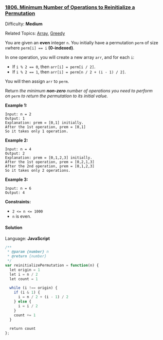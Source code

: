 ### [1806\. Minimum Number of Operations to Reinitialize a Permutation](https://leetcode.com/problems/minimum-number-of-operations-to-reinitialize-a-permutation/)

Difficulty: **Medium**  

Related Topics: [Array](https://leetcode.com/tag/array/), [Greedy](https://leetcode.com/tag/greedy/)


You are given an **even** integer `n`​​​​​​. You initially have a permutation `perm` of size `n`​​ where `perm[i] == i`​ **(0-indexed)**​​​​.

In one operation, you will create a new array `arr`, and for each `i`:

*   If `i % 2 == 0`, then `arr[i] = perm[i / 2]`.
*   If `i % 2 == 1`, then `arr[i] = perm[n / 2 + (i - 1) / 2]`.

You will then assign `arr`​​​​ to `perm`.

Return _the minimum **non-zero** number of operations you need to perform on_ `perm` _to return the permutation to its initial value._

**Example 1:**

```
Input: n = 2
Output: 1
Explanation: prem = [0,1] initially.
After the 1st operation, prem = [0,1]
So it takes only 1 operation.
```

**Example 2:**

```
Input: n = 4
Output: 2
Explanation: prem = [0,1,2,3] initially.
After the 1st operation, prem = [0,2,1,3]
After the 2nd operation, prem = [0,1,2,3]
So it takes only 2 operations.
```

**Example 3:**

```
Input: n = 6
Output: 4
```

**Constraints:**

*   `2 <= n <= 1000`
*   `n`​​​​​​ is even.


#### Solution

Language: **JavaScript**

```javascript
/**
 * @param {number} n
 * @return {number}
 */
var reinitializePermutation = function(n) {
  let origin = 1
  let i = n / 2
  let count = 1
  
  while (i !== origin) {
    if (i & 1) {
      i = n / 2 + (i - 1) / 2
    } else {
      i = i / 2
    }
    count += 1
  }
  
  return count
};
```